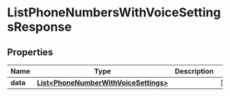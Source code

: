 # ListPhoneNumbersWithVoiceSettingsResponse

## Properties
Name | Type | Description | Notes
------------ | ------------- | ------------- | -------------
**data** | [**List&lt;PhoneNumberWithVoiceSettings&gt;**](PhoneNumberWithVoiceSettings.md) |  |  [optional]
